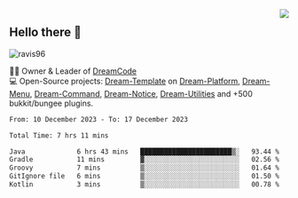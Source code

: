 <img align='right' src="https://github-readme-stats.vercel.app/api?username=Ravis96&show_icons=true">

## Hello there 👋
<p align="left"> <img src="https://komarev.com/ghpvc/?username=ravis96&label=Profile%20views&color=0e75b6&style=flat" alt="ravis96" /> </p>

👨‍💻 Owner & Leader of [DreamCode](https://github.com/DreamPoland) <br>
💻 Open-Source projects: [Dream-Template](https://github.com/DreamPoland/dream-template) on [Dream-Platform](https://github.com/DreamPoland/dream-platform), [Dream-Menu](https://github.com/DreamPoland/dream-menu), [Dream-Command](https://github.com/DreamPoland/dream-command), [Dream-Notice](https://github.com/DreamPoland/dream-notice), [Dream-Utilities](https://github.com/DreamPoland/dream-utilities) and +500 bukkit/bungee plugins.

<!--START_SECTION:waka-->

```txt
From: 10 December 2023 - To: 17 December 2023

Total Time: 7 hrs 11 mins

Java             6 hrs 43 mins   ███████████████████████▒░   93.44 %
Gradle           11 mins         ▓░░░░░░░░░░░░░░░░░░░░░░░░   02.56 %
Groovy           7 mins          ▒░░░░░░░░░░░░░░░░░░░░░░░░   01.64 %
GitIgnore file   6 mins          ▒░░░░░░░░░░░░░░░░░░░░░░░░   01.50 %
Kotlin           3 mins          ▒░░░░░░░░░░░░░░░░░░░░░░░░   00.78 %
```

<!--END_SECTION:waka-->
